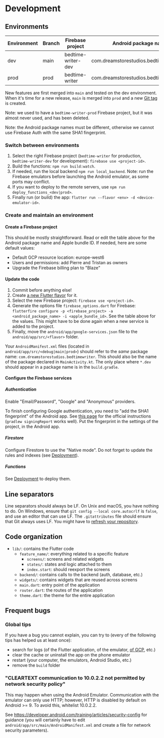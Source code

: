 # Development

## Environments

| Environment | Branch | Firebase project   | Android package name                    | Apple bundle ID                         |
|-------------|--------|--------------------|-----------------------------------------|-----------------------------------------|
| dev         | main   | bedtime-writer-dev | com.dreamstorestudios.bedtimewriter.dev | com.dreamstorestudios.bedtimewriter.dev |
| prod        | prod   | bedtime-writer     | com.dreamstorestudios.bedtimewriter     | com.dreamstorestudios.bedtimewriter     |

New features are first merged into `main` and tested on the dev environment. When it's time for a
new release, `main` is merged into `prod` and a new
[Git tag](https://git-scm.com/book/en/v2/Git-Basics-Tagging) is created.

Note: we used to have a `bedtime-writer-prod` Firebase project, but it was almost never used, and
has been deleted.

Note: the Android package names must be different, otherwise we cannot use Firebase Auth with the
same SHA1 fingerprint.

### Switch between environments

1. Select the right Firebase project (`bedtime-writer` for production, `bedtime-writer-dev` for
   development): `firebase use <project-id>`.
2. Build the functions: `npm run build:watch`.
3. If needed, run the local backend `npm run local_backend`. Note: run the Firebase emulators
   before launching the Android emulator, as some ports may conflict.
4. If you want to deploy to the remote servers, use `npm run deploy_functions_<dev|prod>`.
5. Finally run (or build) the app: `flutter run --flavor <env> -d <device-emulator-id>`.

### Create and maintain an environment

#### Create a Firebase project

This should be mostly straightforward. Read or edit the table above for the Android package name and
Apple bundle ID. If needed, here are some default values:
* Default GCP resource location: europe-west6
* Users and permissions: add Pierre and Tristan as owners
* Upgrade the Firebase billing plan to "Blaze"

#### Update the code

1. Commit before anything else!
2. Create [a new Flutter flavor](https://docs.flutter.dev/deployment/flavors) for it.
3. Select the new Firebase project: `firebase use <project-id>`.
4. Generate the options file `firebase_options.dart` for Firebase:
   `flutterfire configure -p <firebase_project> -a <android_package_name> -i <apple_bundle_id>`.
   See the table above for the values. This might have to be done again when a new service is added
   to the project.
5. Finally, move the `android/app/google-services.json` file to the `android/app/src/<flavor>`
   folder.

Your `AndroidManifest.xml` files (located in `android/app/src/<debug|main|prod>`) should refer to
the *same* package name: `com.dreamstorestudios.bedtimewriter`. This should also be the name of the
package declared in `MainActivity.kt`. The only place where `*.dev` should appear in a package name
is in the `build.gradle`.

#### Configure the Firebase services

##### Authentication

Enable "Email/Password", "Google" and "Anonymous" providers.

To finish configuring Google authentication, you need to "add the SHA1 fingerprint" of the Android
app. See
[this page](https://developers.google.com/android/guides/client-auth#self-signing_your_application)
for the official instructions (`gradlew signingReport` works well). Put the fingerprint in the
settings of the project, in the Android app.

##### Firestore

Configure Firestore to use the "Native mode". Do not forget to update the rules and indexes (see
[Deployment](./deployment.md)).

##### Functions

See [Deployment](./deployment.md) to deploy them.

## Line separators

Line separators should always be LF. On Unix and macOS, you have nothing to do. On Windows, ensure
that `git config --local core.autocrlf` is `false`, and use an editor that can use LF. The
`.gitattributes` file should ensure that Git always uses LF. You might have to [refresh your
repository](https://docs.github.com/en/get-started/getting-started-with-git/configuring-git-to-handle-line-endings#refreshing-a-repository-after-changing-line-endings).

## Code organization

* `lib/`: contains the Flutter code
    * `feature_name/`: everything related to a specific feature
        * `screens/`: screens and related widgets
        * `states/`: states and logic attached to them
        * `index.start`: should reexport the screens
    * `backend/`: contains calls to the backend (auth, database, etc.)
    * `widgets/`: contains widgets that are reused across screens
    * `main.dart`: entry point of the application
    * `router.dart`: the routes of the application
    * `theme.dart`: the theme for the entire application

## Frequent bugs

### Global tips

If you have a bug you cannot explain, you can try to (every of the following tips has helped us at
least once):

* search for logs (of the Flutter application, of the emulator,
  [of GCP](https://console.cloud.google.com/logs/), etc.)
* clear the cache or uninstall the app on the phone emulator
* restart (your computer, the emulators, Android Studio, etc.)
* remove the `build` folder

### "CLEARTEXT communication to 10.0.2.2 not permitted by network security policy"

This may happen when using the Android Emulator. Communication with the emulator can only use HTTP;
however, HTTP is disabled by default on Android >= 9. To avoid this, whitelist 10.0.2.2.

See <https://developer.android.com/training/articles/security-config> for guidance (you will
certainly have to edit `android/app/src/main/AndroidManifest.xml` and create a file for network
security parameters).
